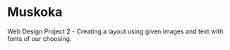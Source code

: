 # Muskoka
Web Design Project 2 - Creating a layout using given images and text with fonts of our choosing.
